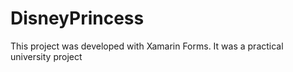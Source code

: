 # DisneyPrincess
This project was developed with Xamarin Forms. It was a practical university project

